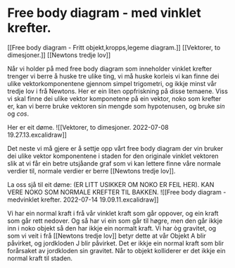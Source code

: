 # Free body diagram - med vinklet krefter.
[[Free body diagram - Fritt objekt,kropps,legeme diagram.]] [[Vektorer, to dimesjoner.]] [[Newtons tredje lov]]


Når vi holder på med free body diagram som inneholder vinklet krefter trenger vi berre å huske tre ulike ting, vi må huske korleis vi kan finne dei ulike vektorkomponentene gjennom simpel trigometri, og ikkje minst vår tredje lov i frå Newtons. Her er ein liten oppfriskning på disse temaene.
Viss vi skal finne dei ulike vektor komponetene på ein vektor, noko som krefter er, kan vi berre bruke vektoren sin mengde som hypotenusen, og bruke $sin$ og $cos$.

Her er eit døme.
![[Vektorer, to dimesjoner. 2022-07-08 19.27.13.excalidraw]]


Det neste vi må gjere er å settje opp vårt free body diagram der vin bruker dei ulike vektor komponentene i staden for den originale vinklet vektoren slik at vi får ein betre utsjåande graf som vi kan lettere finne våre normale verdier til, normale verdier er berre [[Newtons tredje lov]].

La oss sjå til eit døme: (ER LITT USIKKER OM NOKO ER FEIL HER).
KAN VERE NOKO SOM NORMALE KREFTER TIL BAKKEN.
![[Free body diagram  - medvinklet krefter. 2022-07-14 19.09.11.excalidraw]]

Vi har ein normal kraft i frå vår vinklet kraft som går oppover, og ein kraft som går rett nedover. Og så har vi ein  som går til høgre, men den går ikkje inn i noko objekt så den har ikkje ein normalt kraft.
Vi har òg gravitet, og som vi veit i frå [[Newtons tredje lov]] betyr dette at vår Objekt A blir påvirket, og jordkloden J blir påvirket. Det er ikkje ein normal kraft som blir forårsaket av jordkloden sin gravitet. Når to objekt kolliderer er det ikkje ein normal kraft til staden. 

